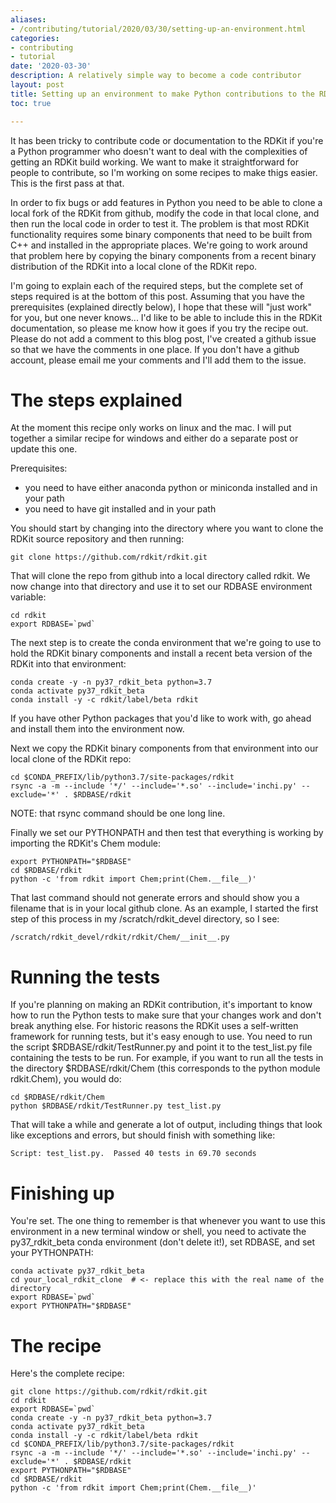 ```yaml
---
aliases:
- /contributing/tutorial/2020/03/30/setting-up-an-environment.html
categories:
- contributing
- tutorial
date: '2020-03-30'
description: A relatively simple way to become a code contributor
layout: post
title: Setting up an environment to make Python contributions to the RDKit
toc: true

---
```


It has been tricky to contribute code or documentation to the RDKit if you're a Python programmer who doesn't want to deal with the complexities of getting an RDKit build working. We want to make it straightforward for people to contribute, so I'm working on some recipes to make thigs easier. This is the first pass at that.

In order to fix bugs or add features in Python you need to be able to clone a local fork of the RDKit from github, modify the code in that local clone, and then run the local code in order to test it. The problem is that most RDKit functionality requires some binary components that need to be built from C++ and installed in the appropriate places. We're going to work around that problem here by copying the binary components from a recent binary distribution of the RDKit into a local clone of the RDKit repo.

I'm going to explain each of the required steps, but the complete set of steps required is at the bottom of this post. Assuming that you have the prerequisites (explained directly below), I hope that these will "just work" for you, but one never knows... I'd like to be able to include this in the RDKit documentation, so please me know how it goes if you try the recipe out. Please do not add a comment to this blog post, I've created a github issue so that we have the comments in one place. If you don't have a github account, please email me your comments and I'll add them to the issue.

# The steps explained
At the moment this recipe only works on linux and the mac. I will put together a similar recipe for windows and either do a separate post or update this one.

Prerequisites:

- you need to have either anaconda python or miniconda installed and in your path
- you need to have git installed and in your path

You should start by changing into the directory where you want to clone the RDKit source repository and then running:

```
git clone https://github.com/rdkit/rdkit.git
```

That will clone the repo from github into a local directory called rdkit. We now change into that directory and use it to set our RDBASE environment variable:

```
cd rdkit
export RDBASE=`pwd`
```

The next step is to create the conda environment that we're going to use to hold the RDKit binary components and install a recent beta version of the RDKit into that environment:

```
conda create -y -n py37_rdkit_beta python=3.7
conda activate py37_rdkit_beta
conda install -y -c rdkit/label/beta rdkit
```

If you have other Python packages that you'd like to work with, go ahead and install them into the environment now.

Next we copy the RDKit binary components from that environment into our local clone of the RDKit repo:

```
cd $CONDA_PREFIX/lib/python3.7/site-packages/rdkit
rsync -a -m --include '*/' --include='*.so' --include='inchi.py' --exclude='*' . $RDBASE/rdkit
```

NOTE: that rsync command should be one long line.

Finally we set our PYTHONPATH and then test that everything is working by importing the RDKit's Chem module:

```
export PYTHONPATH="$RDBASE"
cd $RDBASE/rdkit
python -c 'from rdkit import Chem;print(Chem.__file__)'
```

That last command should not generate errors and should show you a filename that is in your local github clone. As an example, I started the first step of this process in my /scratch/rdkit_devel directory, so I see:

```
/scratch/rdkit_devel/rdkit/rdkit/Chem/__init__.py
```

# Running the tests
If you're planning on making an RDKit contribution, it's important to know how to run the Python tests to make sure that your changes work and don't break anything else. For historic reasons the RDKit uses a self-written framework for running tests, but it's easy enough to use. You need to run the script  $RDBASE/rdkit/TestRunner.py and point it to the test_list.py file containing the tests to be run. For example, if you want to run all the tests in the directory $RDBASE/rdkit/Chem (this corresponds to the python module rdkit.Chem), you would do:

```
cd $RDBASE/rdkit/Chem
python $RDBASE/rdkit/TestRunner.py test_list.py
```

That will take a while and generate a lot of output, including things that look like exceptions and errors, but should finish with something like:

```
Script: test_list.py.  Passed 40 tests in 69.70 seconds
```

# Finishing up
You're set. The one thing to remember is that whenever you want to use this environment in a new terminal window or shell, you need to activate the py37_rdkit_beta conda environment (don't delete it!), set RDBASE, and set your PYTHONPATH:

```
conda activate py37_rdkit_beta
cd your_local_rdkit_clone  # <- replace this with the real name of the directory
export RDBASE=`pwd`
export PYTHONPATH="$RDBASE"
```

# The recipe
Here's the complete recipe:

```
git clone https://github.com/rdkit/rdkit.git
cd rdkit
export RDBASE=`pwd`
conda create -y -n py37_rdkit_beta python=3.7
conda activate py37_rdkit_beta
conda install -y -c rdkit/label/beta rdkit
cd $CONDA_PREFIX/lib/python3.7/site-packages/rdkit
rsync -a -m --include '*/' --include='*.so' --include='inchi.py' --exclude='*' . $RDBASE/rdkit
export PYTHONPATH="$RDBASE"
cd $RDBASE/rdkit
python -c 'from rdkit import Chem;print(Chem.__file__)'
```
